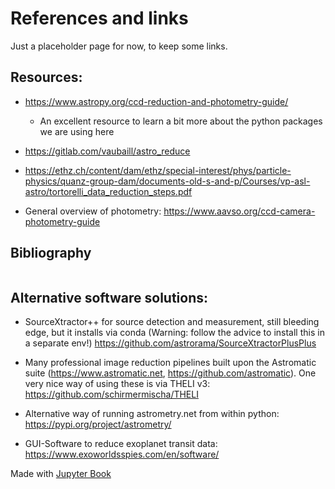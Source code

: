 # References and links

Just a placeholder page for now, to keep some links.


## Resources:

* https://www.astropy.org/ccd-reduction-and-photometry-guide/
  * An excellent resource to learn a bit more about the python packages we are using here


* https://gitlab.com/vaubaill/astro_reduce
* https://ethz.ch/content/dam/ethz/special-interest/phys/particle-physics/quanz-group-dam/documents-old-s-and-p/Courses/vp-asl-astro/tortorelli_data_reduction_steps.pdf

* General overview of photometry: https://www.aavso.org/ccd-camera-photometry-guide



## Bibliography

```{bibliography}
```


## Alternative software solutions:

* SourceXtractor++ for source detection and measurement, still bleeding edge, but it installs via conda (Warning: follow the advice to install this in a separate env!) https://github.com/astrorama/SourceXtractorPlusPlus

* Many professional image reduction pipelines built upon the Astromatic suite (https://www.astromatic.net, https://github.com/astromatic). One very nice way of using these is via THELI v3: https://github.com/schirmermischa/THELI

* Alternative way of running astrometry.net from within python: https://pypi.org/project/astrometry/

* GUI-Software to reduce exoplanet transit data: https://www.exoworldsspies.com/en/software/





Made with [Jupyter Book](https://jupyterbook.org)
